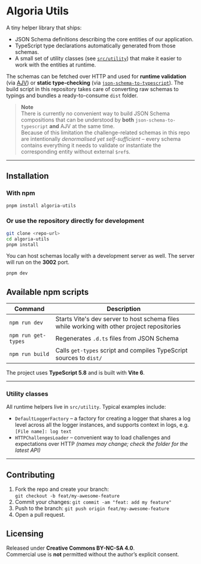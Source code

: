 # Algoria Utils

A tiny helper library that ships:

* JSON Schema definitions describing the core entities of our application.
* TypeScript type declarations automatically generated from those schemas.
* A small set of utility classes (see [`src/utility`](./src/utility)) that make
  it easier to work with the entities at runtime.

The schemas can be fetched over HTTP and used for **runtime validation** (via
[AJV](https://ajv.js.org/)) or **static type-checking** (via
[`json-schema-to-typescript`](https://github.com/bcherny/json-schema-to-typescript)).
The build script in this repository takes care of converting raw schemas to
typings and bundles a ready-to-consume `dist` folder.

> **Note**  
> There is currently no convenient way to build JSON Schema compositions that
> can be understood by **both** `json-schema-to-typescript` **and** AJV at the
> same time.  
> Because of this limitation the challenge-related schemas in this repo are
> intentionally *denormalised yet self-sufficient* – every schema contains
> everything it needs to validate or instantiate the corresponding entity
> without external `$ref`s.

---

## Installation
### With npm

```bash
pnpm install algoria-utils
```

### Or use the repository directly for development

```bash
git clone <repo-url>
cd algoria-utils
pnpm install
```

You can host schemas locally with a development server as well. The server will run on the **3002** port.

```bash
pnpm dev
```

## Available npm scripts

| Command             | Description                                                                                 |
|---------------------|---------------------------------------------------------------------------------------------|
| `npm run dev`       | Starts Vite's dev server to host schema files while working with other project repositories |
| `npm run get-types` | Regenerates `.d.ts` files from JSON Schema                                                  |
| `npm run build`     | Calls `get-types` script and compiles TypeScript sources to `dist/`                         |

The project uses **TypeScript 5.8** and is built with **Vite 6**.

---
### Utility classes

All runtime helpers live in `src/utility`. Typical examples include:

* `DefaultLoggerFactory` – a factory for creating a logger that shares a log level across all the logger instances, and
  supports context in logs, e.g. `[File name]: log text`
* `HTTPChallengesLoader` – convenient way to load challenges and expectations over HTTP
  *(names may change; check the folder for the latest API)*

---

## Contributing

1. Fork the repo and create your branch:  
   `git checkout -b feat/my-awesome-feature`
2. Commit your changes: `git commit -am "feat: add my feature"`
3. Push to the branch: `git push origin feat/my-awesome-feature`
4. Open a pull request.

## Licensing

Released under **Creative Commons BY-NC-SA 4.0**.  
Commercial use is **not** permitted without the author’s explicit consent.

